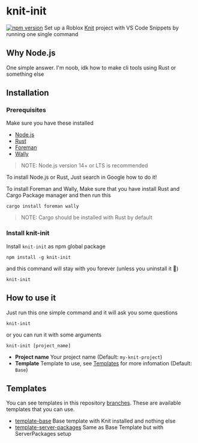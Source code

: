 # knit-init
<a href="https://www.npmjs.com/package/knit-init"><img src="https://img.shields.io/npm/v/knit-init.svg?style=for-the-badge&maxAge=3600" alt="npm version" /></a>
Set up a Roblox [Knit](https://github.com/Sleitnick/Knit) project with VS Code Snippets by running one single command

## Why Node.js
One simple answer. I'm noob, idk how to make cli tools using Rust or something else

## Installation

### Prerequisites
Make sure you have these installed
- [Node.js](https://nodejs.org/en/)
- [Rust](https://www.rust-lang.org/tools/install)
- [Foreman](https://github.com/Roblox/foreman)
- [Wally](https://github.com/UpliftGames/wally)
> NOTE: Node.js version 14+ or LTS is recommended

To install Node.js or Rust, Just search in Google how to do it!

To install Foreman and Wally, Make sure that you have install Rust and Cargo Package manager and then run this
```
cargo install foreman wally
```
> NOTE: Cargo should be installed with Rust by default

### Install knit-init
Install `knit-init` as npm global package
```
npm install -g knit-init
```
and this command will stay with you forever (unless you uninstall it 🙂)
```
knit-init
```

## How to use it
Just run this one simple command and it will ask you some questions
```
knit-init
```
or you can run it with some arguments
```
knit-init [project_name]
```

- **Project name** Your project name (Default: `my-knit-project`)
- **Template** Template to use, see [Templates](#Templates) for more infomation (Default: `Base`)

## Templates
You can see templates in this repository [branches](https://github.com/Podter/knit-init/branches). These are available templates that you can use.
- [template-base](https://github.com/Podter/knit-init/tree/template-base) Base template with Knit installed and nothing else
- [template-server-packages](https://github.com/Podter/knit-init/tree/template-server-packages) Same as Base Template but with ServerPackages setup
